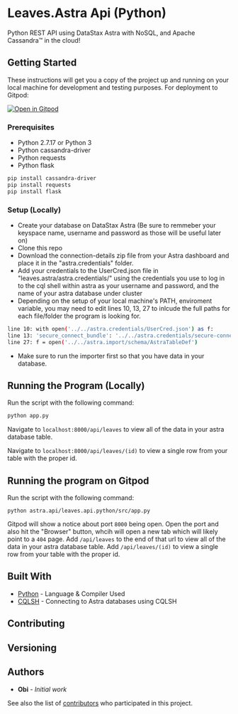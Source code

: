 # Leaves.Astra Api (Python)

Python REST API using DataStax Astra with NoSQL, and Apache Cassandra™ in the cloud!

## Getting Started 

These instructions will get you a copy of the project up and running on your local machine for development and testing purposes. For deployment to Gitpod: 

[![Open in Gitpod](https://gitpod.io/button/open-in-gitpod.svg)](https://gitpod.io/#https://github.com/xingh/leaves.astra.git)

### Prerequisites

- Python 2.7.17 or Python 3
- Python cassandra-driver
- Python requests
- Python flask

```sh
pip install cassandra-driver
pip install requests
pip install flask
```

### Setup (Locally)

- Create your database on DataStax Astra (Be sure to remmeber your keyspace name, username and password as those will be useful later on)
- Clone this repo
- Download the connection-details zip file from your Astra dashboard and place it in the "astra.credentials" folder.
- Add your credentials to the UserCred.json file in "leaves.astra/astra.credentials/" using the credentials you use to log in to the cql shell within astra as your username and password, and the name of your astra database under cluster
- Depending on the setup of your local machine's PATH, enviroment variable, you may need to edit lines 10, 13, 27 to inlcude the full paths for each file/folder the program is looking for.

```sh
line 10: with open('../../astra.credentials/UserCred.json') as f:
line 13: 'secure_connect_bundle': '../../astra.credentials/secure-connect-'+cred['cluster']+'.zip'
line 27: f = open('../../astra.import/schema/AstraTableDef')
```
- Make sure to run the importer first so that you have data in your database.

## Running the Program (Locally)

Run the script with the following command:
```sh
python app.py
```

Navigate to `localhost:8000/api/leaves` to view all of the data in your astra database table.

Navigate to `localhost:8000/api/leaves/(id)` to view a single row from your table with the proper id.

## Running the program on Gitpod

Run the script with the following command:
```
python astra.api/leaves.api.python/src/app.py
```

Gitpod will show a notice about port `8000` being open.
Open the port and also hit the "Browser" button, whcih will open a new tab which will likely point to a `404` page.
Add `/api/leaves` to the end of that url to view all of the data in your astra database table.
Add `/api/leaves/(id)` to view a single row from your table with the proper id.
## Built With

* [Python](https://www.python.org/) - Language & Compiler Used
* [CQLSH](https://docs.datastax.com/en/astra/aws/doc/dscloud/astra/dscloudConnectcqlshConsole.html) - Connecting to Astra databases using CQLSH

## Contributing

## Versioning

## Authors
* **Obi** - *Initial work*


See also the list of [contributors](https://github.com/your/project/contributors) who participated in this project.
